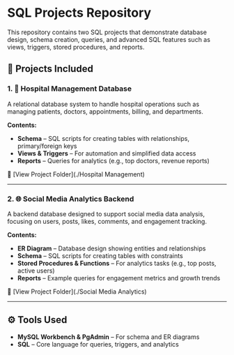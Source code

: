 # SQL Projects Repository  

This repository contains two SQL projects that demonstrate database design, schema creation, queries, and advanced SQL features such as views, triggers, stored procedures, and reports.  

## 📂 Projects Included  

### 1. 🏥 Hospital Management Database  
A relational database system to handle hospital operations such as managing patients, doctors, appointments, billing, and departments.  

**Contents:**  
- **Schema** – SQL scripts for creating tables with relationships, primary/foreign keys  
- **Views & Triggers** – For automation and simplified data access  
- **Reports** – Queries for analytics (e.g., top doctors, revenue reports)  

📁 [View Project Folder](./Hospital Management)  

---

### 2. 🌐 Social Media Analytics Backend  
A backend database designed to support social media data analysis, focusing on users, posts, likes, comments, and engagement tracking.  

**Contents:**  
- **ER Diagram** – Database design showing entities and relationships  
- **Schema** – SQL scripts for creating tables with constraints  
- **Stored Procedures & Functions** – For analytics tasks (e.g., top posts, active users)  
- **Reports** – Example queries for engagement metrics and growth trends  

📁 [View Project Folder](./Social Media Analytics)  

---

## ⚙️ Tools Used  
- **MySQL Workbench & PgAdmin** – For schema and ER diagrams  
- **SQL** – Core language for queries, triggers, and analytics  

